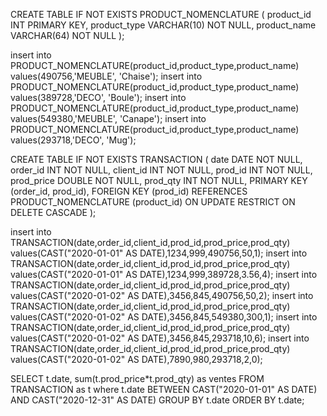 CREATE TABLE IF NOT EXISTS PRODUCT_NOMENCLATURE (
    product_id INT  PRIMARY KEY,
    product_type VARCHAR(10) NOT NULL,
    product_name VARCHAR(64) NOT NULL
);

insert into PRODUCT_NOMENCLATURE(product_id,product_type,product_name) values(490756,'MEUBLE', 'Chaise');
insert into PRODUCT_NOMENCLATURE(product_id,product_type,product_name) values(389728,'DECO', 'Boule');
insert into PRODUCT_NOMENCLATURE(product_id,product_type,product_name) values(549380,'MEUBLE', 'Canape');
insert into PRODUCT_NOMENCLATURE(product_id,product_type,product_name) values(293718,'DECO', 'Mug');


CREATE TABLE IF NOT EXISTS TRANSACTION (
    date DATE NOT NULL,
    order_id INT NOT NULL,
    client_id INT NOT NULL,
    prod_id INT NOT NULL,
    prod_price DOUBLE NOT NULL,
    prod_qty INT NOT NULL,
    PRIMARY KEY (order_id, prod_id),
    FOREIGN KEY (prod_id)
        REFERENCES PRODUCT_NOMENCLATURE (product_id)
        ON UPDATE RESTRICT ON DELETE CASCADE
);

insert into TRANSACTION(date,order_id,client_id,prod_id,prod_price,prod_qty) values(CAST("2020-01-01" AS DATE),1234,999,490756,50,1);
insert into TRANSACTION(date,order_id,client_id,prod_id,prod_price,prod_qty) values(CAST("2020-01-01" AS DATE),1234,999,389728,3.56,4);
insert into TRANSACTION(date,order_id,client_id,prod_id,prod_price,prod_qty) values(CAST("2020-01-02" AS DATE),3456,845,490756,50,2);
insert into TRANSACTION(date,order_id,client_id,prod_id,prod_price,prod_qty) values(CAST("2020-01-02" AS DATE),3456,845,549380,300,1);
insert into TRANSACTION(date,order_id,client_id,prod_id,prod_price,prod_qty) values(CAST("2020-01-02" AS DATE),3456,845,293718,10,6);
insert into TRANSACTION(date,order_id,client_id,prod_id,prod_price,prod_qty) values(CAST("2020-01-02" AS DATE),7890,980,293718,2,0);

SELECT t.date, sum(t.prod_price*t.prod_qty) as ventes
FROM TRANSACTION as t
where t.date BETWEEN CAST("2020-01-01" AS DATE) AND CAST("2020-12-31" AS DATE)
GROUP BY t.date
ORDER BY t.date;